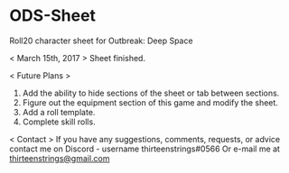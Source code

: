# ODS-Sheet
Roll20 character sheet for Outbreak: Deep Space

< March 15th, 2017 >
Sheet finished.

< Future Plans >
1. Add the ability to hide sections of the sheet or tab between sections.
2. Figure out the equipment section of this game and modify the sheet.
3. Add a roll template.
4. Complete skill rolls.

< Contact >
If you have any suggestions, comments, requests, or advice contact me on Discord - username thirteenstrings#0566
Or e-mail me at thirteenstrings@gmail.com
